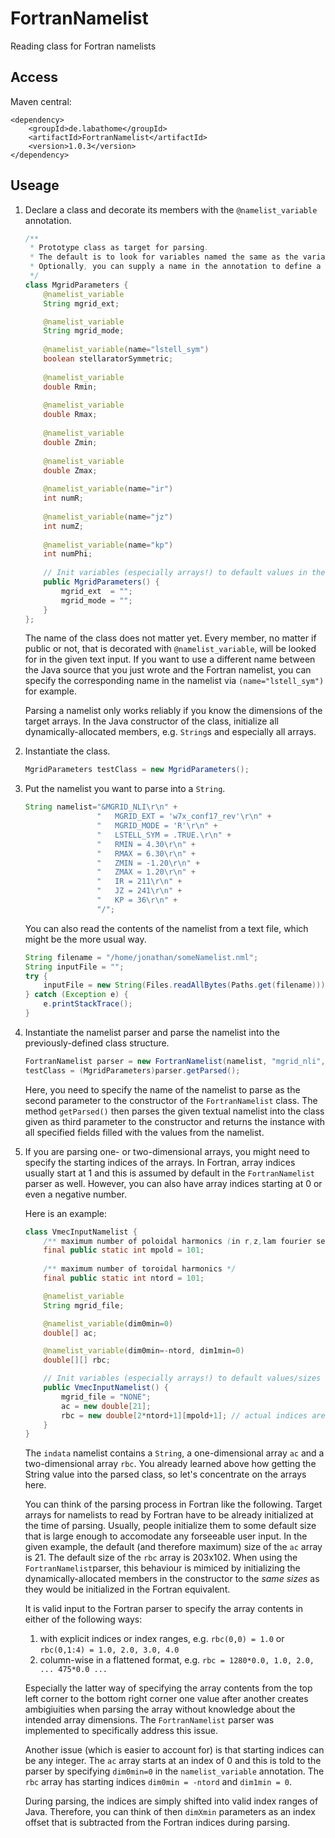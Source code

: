 # FortranNamelist
Reading class for Fortran namelists

## Access
Maven central:

```
<dependency>
	<groupId>de.labathome</groupId>
	<artifactId>FortranNamelist</artifactId>
	<version>1.0.3</version>
</dependency>
```

## Useage
1. Declare a class and decorate its members with the `@namelist_variable` annotation.

	```java
	/**
	 * Prototype class as target for parsing.
	 * The default is to look for variables named the same as the variable name in the namelist.
	 * Optionally, you can supply a name in the annotation to define a name used in the namelist.
	 */
	class MgridParameters {
		@namelist_variable
		String mgrid_ext;
	
		@namelist_variable
		String mgrid_mode;
		
		@namelist_variable(name="lstell_sym")
		boolean stellaratorSymmetric;
		
		@namelist_variable
		double Rmin;
		
		@namelist_variable
		double Rmax;
		
		@namelist_variable
		double Zmin;
		
		@namelist_variable
		double Zmax;
		
		@namelist_variable(name="ir")
		int numR;
		
		@namelist_variable(name="jz")
		int numZ;
		
		@namelist_variable(name="kp")
		int numPhi;
		
		// Init variables (especially arrays!) to default values in the constructor.
		public MgridParameters() {
			mgrid_ext  = "";
			mgrid_mode = "";
		}
	};
	```
	
	The name of the class does not matter yet.
	Every member, no matter if public or not, that is decorated with `@namelist_variable`, will be looked for in the given text input.
	If you want to use a different name between the Java source that you just wrote and the Fortran namelist,
	you can specify the corresponding name in the namelist via `(name="lstell_sym")` for example.
	
	Parsing a namelist only works reliably if you know the dimensions of the target arrays.
	In the Java constructor of the class, initialize all dynamically-allocated members, e.g. `String`s and especially all arrays.

2. Instantiate the class.

	```java
	MgridParameters testClass = new MgridParameters();
	```

3. Put the namelist you want to parse into a `String`.

	```java
	String namelist="&MGRID_NLI\r\n" + 
	                "   MGRID_EXT = 'w7x_conf17_rev'\r\n" + 
	                "   MGRID_MODE = 'R'\r\n" + 
	                "   LSTELL_SYM = .TRUE.\r\n" + 
	                "   RMIN = 4.30\r\n" + 
	                "   RMAX = 6.30\r\n" + 
	                "   ZMIN = -1.20\r\n" + 
	                "   ZMAX = 1.20\r\n" + 
	                "   IR = 211\r\n" + 
	                "   JZ = 241\r\n" + 
	                "   KP = 36\r\n" + 
	                "/";
	```
	
	You can also read the contents of the namelist from a text file, which might be the more usual way.

	```java
	String filename = "/home/jonathan/someNamelist.nml";
	String inputFile = "";
	try {
		inputFile = new String(Files.readAllBytes(Paths.get(filename)));
	} catch (Exception e) {
		e.printStackTrace();
	}
	```
	
4. Instantiate the namelist parser and parse the namelist into the previously-defined class structure.

	```java
	FortranNamelist parser = new FortranNamelist(namelist, "mgrid_nli", testClass);
	testClass = (MgridParameters)parser.getParsed();
	```
	
	Here, you need to specify the name of the namelist to parse as the second parameter to the constructor
	of the `FortranNamelist` class.
	The method `getParsed()` then parses the given textual namelist into the class given as third parameter to
	the constructor and returns the instance with all specified fields filled with the values from the namelist.
	
5. If you are parsing one- or two-dimensional arrays, you might need to specify the starting indices of the arrays.
	In Fortran, array indices usually start at 1 and this is assumed by default in the `FortranNamelist` parser as well.
	However, you can also have array indices starting at 0 or even a negative number.
	
	Here is an example:
	
	```java
	class VmecInputNamelist {
		/** maximum number of poloidal harmonics (in r,z,lam fourier series) */
		final public static int mpold = 101;
			
		/** maximum number of toroidal harmonics */
		final public static int ntord = 101;

		@namelist_variable
		String mgrid_file;

		@namelist_variable(dim0min=0)
		double[] ac;                  

		@namelist_variable(dim0min=-ntord, dim1min=0)
		double[][] rbc;

		// Init variables (especially arrays!) to default values/sizes in the constructor.
		public VmecInputNamelist() {
			mgrid_file = "NONE";
			ac = new double[21];
			rbc = new double[2*ntord+1][mpold+1]; // actual indices are in [-ntord:ntord][0:mpold]
		}
	}
	```
	
	The `indata` namelist contains a `String`, a one-dimensional array `ac` and a two-dimensional array `rbc`.
	You already learned above how getting the String value into the parsed class, so let's concentrate on the arrays here.
	
	You can think of the parsing process in Fortran like the following.
	Target arrays for namelists to read by Fortran have to be already initialized at the time of parsing.
	Usually, people initialize them to some default size that is large enough to accomodate any forseeable user input.
	In the given example, the default (and therefore maximum) size of the `ac` array is 21.
	The default size of the `rbc` array is 203x102.
	When using the `FortranNamelist`parser, this behaviour is mimiced by initializing the dynamically-allocated
	members in the constructor to the *same sizes* as they would be initialized in the Fortran equivalent.
	
	It is valid input to the Fortran parser to specify the array contents in either of the following ways:
	1. with explicit indices or index ranges, e.g. `rbc(0,0) = 1.0` or `rbc(0,1:4) = 1.0, 2.0, 3.0, 4.0`
	2. column-wise in a flattened format, e.g. `rbc = 1280*0.0, 1.0, 2.0, ... 475*0.0 ...`
	
	Especially the latter way of specifying the array contents from the top left corner to the bottom right corner
	one value after another creates ambigiuities when parsing the array without knowledge about the intended
	array dimensions. The `FortranNamelist` parser was implemented to specifically address this issue.
	
	Another issue (which is easier to account for) is that starting indices can be any integer.
	The `ac` array starts at an index of 0 and this is told to the parser
	by specifying `dim0min=0` in the `namelist_variable` 	annotation.
	The `rbc` array has starting indices `dim0min = -ntord` and `dim1min = 0`.
	
	During parsing, the indices are simply shifted into valid index ranges of Java.
	Therefore, you can think of then `dimXmin` parameters as an index offset that is subtracted
	from the Fortran indices	during parsing.

